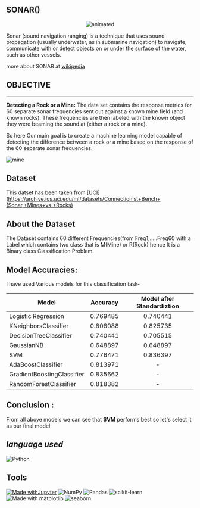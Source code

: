 ## SONAR()

<p align="center">
  <img src="https://media.giphy.com/media/4xGCaTMCO59le/giphy.gif" alt="animated" />
</p>

Sonar (sound navigation ranging) is a technique that uses sound propagation (usually underwater, as in submarine navigation) to navigate, communicate with or detect objects on or under the surface of the water, such as other vessels.

more about SONAR at [wikipedia](https://en.wikipedia.org/wiki/Sonar)

## OBJECTIVE
--------------------------

**Detecting a Rock or a Mine:** The data set contains the response metrics for 60 separate sonar frequencies sent out against a known mine field (and known rocks). These frequencies are then labeled with the known object they were beaming the sound at (either a rock or a mine).

So here Our main goal is to create a machine learning model capable of detecting the difference between a rock or a mine based on the response of the 60 separate sonar frequencies.

![mine](https://user-images.githubusercontent.com/86251750/138562678-c8b20413-26f2-45db-9b4c-9b42e8300f96.jpg)


**Dataset**
---------------------------

This datset has been taken from [UCI](https://archive.ics.uci.edu/ml/datasets/Connectionist+Bench+(Sonar,+Mines+vs.+Rocks)

**About the Dataset**
--------------------------

The Dataset contains 60 different Frequencies(from Freq1,.....Freq60 with a Label which contains two class that is M(Mine) or R(Rock) hence It is a Binary class Classification Problem.

**Model Accuracies:**
-------------------------
I have used Various models for this classification task-

| Model        | Accuracy       | Model after Standardiztion |
| ------------- |:-------------:|:----------:
| Logistic Regression | 0.769485       |  0.740441 |
| KNeighborsClassifier |  0.808088       |  0.825735
|DecisionTreeClassifier         | 0.740441       |  0.705515
|GaussianNB  |0.648897 |0.648897
|SVM |0.776471| 0.836397
|AdaBoostClassifier|0.813971| - 
|GradientBoostingClassifier| 0.835662 | - 
|RandomForestClassifier|0.818382|-

## Conclusion :

From all above models we can see that **SVM** performs best so let's select it as our final model

***language used***
--------------------------
![Python](https://img.shields.io/badge/python-3670A0?style=for-the-badge&logo=python&logoColor=ffdd54)

**Tools**
-----------------------
[![Made withJupyter](https://img.shields.io/badge/Made%20with-Jupyter-orange?style=for-the-badge&logo=Jupyter)](https://jupyter.org/try)    ![NumPy](https://img.shields.io/badge/numpy-%23013243.svg?style=for-the-badge&logo=numpy&logoColor=white)   ![Pandas](https://img.shields.io/badge/pandas-%23150458.svg?style=for-the-badge&logo=pandas&logoColor=white)   ![scikit-learn](https://img.shields.io/badge/scikit--learn-%23F7931E.svg?style=for-the-badge&logo=scikit-learn&logoColor=white)  ![Made with matplotlib](https://user-images.githubusercontent.com/86251750/132984208-76ce70c7-816d-4f72-9c9f-90073a70310f.png)  ![seaborn](https://user-images.githubusercontent.com/86251750/132984253-32c04192-989f-4ebd-8c46-8ad1a194a492.png)

